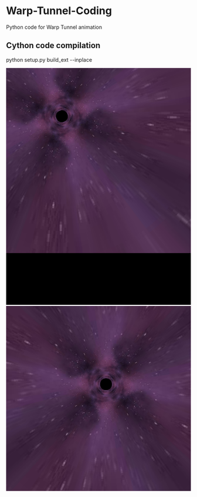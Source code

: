 # Warp-Tunnel-Coding
Python code for Warp Tunnel animation 

## Cython code compilation 
python setup.py build_ext --inplace

![alt text](https://github.com//yoyoberenguer/Warp-Tunnel-Coding/blob/main/screenshot.png)
![alt text](https://github.com//yoyoberenguer/Warp-Tunnel-Coding/blob/main/screenshot1.png)
